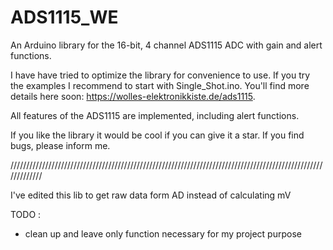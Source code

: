 # ADS1115_WE
An Arduino library for the 16-bit, 4 channel ADS1115 ADC with gain and alert functions.

I have have tried to optimize the library for convenience to use. If you try the examples I recommend to start with Single_Shot.ino. You'll find more details here soon: https://wolles-elektronikkiste.de/ads1115.

All features of the ADS1115 are implemented, including alert functions. 

If you like the library it would be cool if you can give it a star. If you find bugs, please inform me. 



/////////////////////////////////////////////////////////////////////////////////////////////////////////////

I've edited this lib to get raw data form AD instead of calculating mV

TODO :
- clean up and leave only function necessary for my project purpose
